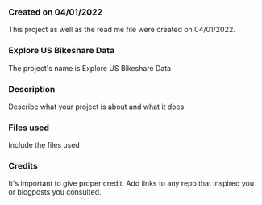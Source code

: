 ### Created on 04/01/2022
This project as well as the read me file were created on 04/01/2022.

### Explore US Bikeshare Data
The project's name is Explore US Bikeshare Data

### Description
Describe what your project is about and what it does

### Files used
Include the files used

### Credits
It's important to give proper credit. Add links to any repo that inspired you or blogposts you consulted.
